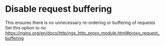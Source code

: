 
# Disable request buffering
This ensures there is no unnecessary re-ordering or buffering of requests
Set this option to no https://nginx.org/en/docs/http/ngx_http_proxy_module.html#proxy_request_buffering